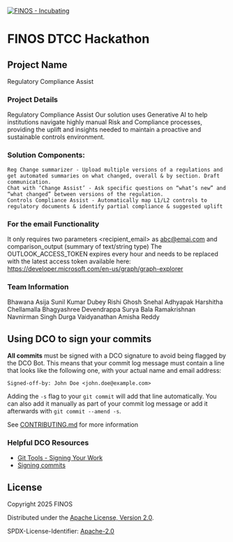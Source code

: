 [![FINOS - Incubating](https://cdn.jsdelivr.net/gh/finos/contrib-toolbox@master/images/badge-incubating.svg)](https://finosfoundation.atlassian.net/wiki/display/FINOS/Incubating)

# FINOS DTCC Hackathon 

## Project Name
Regulatory Compliance Assist

### Project Details
Regulatory Compliance Assist
Our solution uses Generative AI to help institutions navigate highly manual Risk and Compliance processes, providing the uplift and insights needed to maintain a proactive and sustainable controls environment.

### Solution Components:
    Reg Change summarizer - Upload multiple versions of a regulations and get automated summaries on what changed, overall & by section. Draft communication.
    Chat with ‘Change Assist’ - Ask specific questions on “what’s new” and  “what changed” between versions of the regulation. 
    Controls Compliance Assist - Automatically map L1/L2 controls to regulatory documents & identify partial compliance & suggested uplift

### For the email Functionality

It only requires two parameters <recipient_email> as <abc@emai.com> and comparison_output (summary of text/string type)
The OUTLOOK_ACCESS_TOKEN expires every hour and needs to be replaced with the latest access token available here: https://developer.microsoft.com/en-us/graph/graph-explorer

### Team Information

Bhawana Asija
Sunil Kumar Dubey
Rishi Ghosh
Snehal Adhyapak
Harshitha Chellamalla
Bhagyashree Devendrappa
Surya Bala Ramakrishnan
Navnirman Singh
Durga Vaidyanathan
Amisha Reddy

## Using DCO to sign your commits

**All commits** must be signed with a DCO signature to avoid being flagged by the DCO Bot. This means that your commit log message must contain a line that looks like the following one, with your actual name and email address:

```
Signed-off-by: John Doe <john.doe@example.com>
```

Adding the `-s` flag to your `git commit` will add that line automatically. You can also add it manually as part of your commit log message or add it afterwards with `git commit --amend -s`.

See [CONTRIBUTING.md](./.github/CONTRIBUTING.md) for more information

### Helpful DCO Resources
- [Git Tools - Signing Your Work](https://git-scm.com/book/en/v2/Git-Tools-Signing-Your-Work)
- [Signing commits
](https://docs.github.com/en/github/authenticating-to-github/signing-commits)


## License

Copyright 2025 FINOS

Distributed under the [Apache License, Version 2.0](http://www.apache.org/licenses/LICENSE-2.0).

SPDX-License-Identifier: [Apache-2.0](https://spdx.org/licenses/Apache-2.0)








